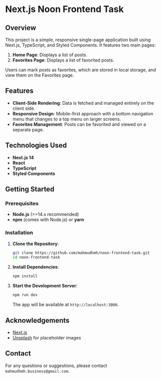 # Next.js Noon Frontend Task

## Overview

This project is a simple, responsive single-page application built using Next.js, TypeScript, and Styled Components. It features two main pages:

1. **Home Page**: Displays a list of posts.
2. **Favorites Page**: Displays a list of favorited posts.

Users can mark posts as favorites, which are stored in local storage, and view them on the Favorites page.

## Features

-   **Client-Side Rendering**: Data is fetched and managed entirely on the client side.
-   **Responsive Design**: Mobile-first approach with a bottom navigation menu that changes to a top menu on larger screens.
-   **Favorites Management**: Posts can be favorited and viewed on a separate page.

## Technologies Used

-   **Next.js 14**
-   **React**
-   **TypeScript**
-   **Styled Components**

## Getting Started

### Prerequisites

-   **Node.js** (>=14.x recommended)
-   **npm** (comes with Node.js) or **yarn**

### Installation

1. **Clone the Repository**:

    ```bash
    git clone https://github.com/mahmudhmh/noon-frontend-task.git
    cd noon-frontend-task
    ```

2. **Install Dependencies**:

    ```bash
    npm install
    ```

3. **Start the Development Server**:

    ```bash
    npm run dev
    ```

    The app will be available at `http://localhost:3000`.

## Acknowledgements

-   [Next.js](https://nextjs.org/)
-   [Unsplash](https://unsplash.com/) for placeholder images

## Contact

For any questions or suggestions, please contact `mahmudhmh.business@gmail.com`.
